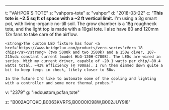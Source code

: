 ---
t: "VAHPOR'S TOTE"
s: "vahpors-tote"
a: "vahpor"
d: "2018-03-22"
c: "<strong>This tote is ~2.5 sq ft of space with a ~2 ft vertical limit.</strong> I'm using a 3g smart pot, with living-organic no-till soil. The grow chamber is a 18g roughneck tote, and the light top is made with a 10gal tote. I also have 80 and 120mm 12v fans to take care of the airflow.

    <strong>The custom LED fixture has four <a href='https://www.bridgelux.com/products/vero-series'>Vero 18 chips</a></strong> (two 5000k and two 3500k) and a 150w diver, 107-215vdc constant current (model HLG-120H-C700B). The LEDs are wired in series. With my current driver, capable of ~20.1 watts per chip/~80.4 watts total. ~43% efficiency (@ 700ma). I run them dimmed down quite a bit to keep temps in check, likely closer to 50w.

    In the future I'd like to automate some of the cooling and lighting with a controller and some more thermal probes."
v: "2379"
g: "ledcustom,pcfan,tote"

z: "B002AQTQKC,B0063KVRFS,B00O0IO98W,B002JUY9I8"
